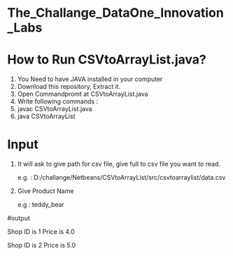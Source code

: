 # The_Challange_DataOne_Innovation_Labs


# How to Run CSVtoArrayList.java?

1. You Need to have JAVA installed in your computer
2. Download this repository, Extract it.
3. Open Commandpromt at CSVtoArrayList.java
4. Write following commands :  
5. javac CSVtoArrayList.java
6. java CSVtoArrayList

# Input

1. It will ask to give path for csv file, give full to csv file you want to read.
    
   e.g. : D:/challange/Netbeans/CSVtoArrayList/src/csvtoarraylist/data.csv

2. Give Product Name 
   
   e.g : teddy_bear
   
#output

Shop ID is 1
Price is 4.0 

Shop ID is 2
Price is 5.0

